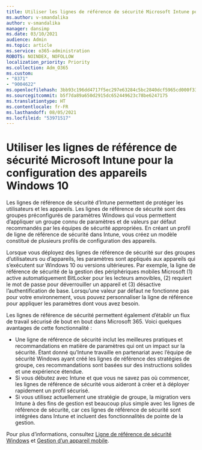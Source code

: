 ```yaml
---
title: Utiliser les lignes de référence de sécurité Microsoft Intune pour configurer les appareils Windows 10
ms.author: v-smandalika
author: v-smandalika
manager: dansimp
ms.date: 03/10/2021
audience: Admin
ms.topic: article
ms.service: o365-administration
ROBOTS: NOINDEX, NOFOLLOW
localization_priority: Priority
ms.collection: Adm_O365
ms.custom:
- "8371"
- "9004622"
ms.openlocfilehash: 3bb93c196dd4717f5ec297e63284c5bc2840dcf5965cd000f336fde1e982a061
ms.sourcegitcommit: b5f7da89a650d2915dc652449623c78be6247175
ms.translationtype: HT
ms.contentlocale: fr-FR
ms.lasthandoff: 08/05/2021
ms.locfileid: "53971517"
---
```

# <a name="use-the-microsoft-intune-security-baselines-for-configuring-windows-10-devices"></a>Utiliser les lignes de référence de sécurité Microsoft Intune pour la configuration des appareils Windows 10

Les lignes de référence de sécurité d’Intune permettent de protéger les utilisateurs et les appareils. Les lignes de référence de sécurité sont des groupes préconfigurés de paramètres Windows qui vous permettent d’appliquer un groupe connu de paramètres et de valeurs par défaut recommandés par les équipes de sécurité appropriées. En créant un profil de ligne de référence de sécurité dans Intune, vous créez un modèle constitué de plusieurs profils de configuration des appareils.

Lorsque vous déployez des lignes de référence de sécurité sur des groupes d’utilisateurs ou d’appareils, les paramètres sont appliqués aux appareils qui s’exécutent sur Windows 10 ou versions ultérieures. Par exemple, la ligne de référence de sécurité de la gestion des périphériques mobiles Microsoft (1) active automatiquement BitLocker pour les lecteurs amovibles, (2) requiert le mot de passe pour déverrouiller un appareil et (3) désactive l’authentification de base. Lorsqu’une valeur par défaut ne fonctionne pas pour votre environnement, vous pouvez personnaliser la ligne de référence pour appliquer les paramètres dont vous avez besoin.

Les lignes de référence de sécurité permettent également d’établir un flux de travail sécurisé de bout en bout dans Microsoft 365. Voici quelques avantages de cette fonctionnalité :
- Une ligne de référence de sécurité inclut les meilleures pratiques et recommandations en matière de paramètres qui ont un impact sur la sécurité. Étant donné qu’Intune travaille en partenariat avec l’équipe de sécurité Windows ayant créé les lignes de référence des stratégies de groupe, ces recommandations sont basées sur des instructions solides et une expérience étendue.
- Si vous débutez avec Intune et que vous ne savez pas où commencer, les lignes de référence de sécurité vous aideront à créer et à déployer rapidement un profil sécurisé.
- Si vous utilisez actuellement une stratégie de groupe, la migration vers Intune à des fins de gestion est beaucoup plus simple avec les lignes de référence de sécurité, car ces lignes de référence de sécurité sont intégrées dans Intune et incluent des fonctionnalités de pointe de la gestion.

Pour plus d’informations, consultez [Ligne de référence de sécurité Windows](https://docs.microsoft.com/windows/security/threat-protection/windows-security-baselines) et [Gestion d’un appareil mobile](https://docs.microsoft.com/windows/client-management/mdm/).